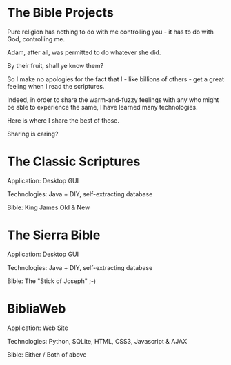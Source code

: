 # The Bible Projects

Pure religion has nothing to do with me controlling you - it has to do with God, controlling me. 

Adam, after all, was permitted to do whatever she did.

By their fruit, shall ye know them?

So I make no apologies for the fact that I - like billions of others - get a great feeling when I read the scriptures. 

Indeed, in order to share the warm-and-fuzzy feelings with any who might be able to experience the same, I have learned many technologies. 

Here is where I share the best of those.

Sharing is caring?

# The Classic Scriptures
Application: Desktop GUI

Technologies: Java + DIY, self-extracting database

Bible: King James Old & New

# The Sierra Bible
Application: Desktop GUI

Technologies: Java + DIY, self-extracting database

Bible: The "Stick of Joseph"  ;-)

# BibliaWeb
Application: Web Site

Technologies: Python, SQLite, HTML, CSS3, Javascript & AJAX

Bible: Either / Both of above

